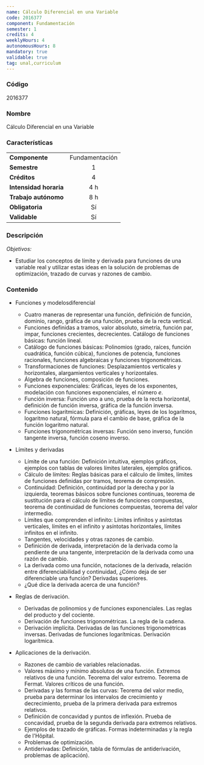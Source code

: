 ```yaml
---
name: Cálculo Diferencial en una Variable
code: 2016377
component: Fundamentación
semester: 1
credits: 4
weeklyHours: 4
autonomousHours: 8
mandatory: true
validable: true
tag: unal,curriculum
---
```


### Código
2016377

### Nombre
Cálculo Diferencial en una Variable

### Características

|                        |                |
| ---------------------- |:--------------:|
| **Componente**         | Fundamentación |
| **Semestre**           |       1        |
| **Créditos**           |       4        |
| **Intensidad horaria** |       4 h       |
| **Trabajo autónomo**   |       8 h       |
| **Obligatoria**        |       Sí       |
| **Validable**          |       Sí       |


### Descripción

*Objetivos:*
- Estudiar los conceptos de límite y derivada para funciones de una variable real y utilizar estas ideas en la solución de problemas de optimización, trazado de curvas y razones de cambio.
 
### Contenido

- Funciones y modelosdiferencial
	- Cuatro maneras de representar una función, definición de función, dominio, rango, gráfica de una función, prueba de la recta vertical.
	- Funciones definidas a tramos, valor absoluto, simetría, función par, impar, funciones crecientes, decrecientes. Catálogo de funciones básicas: función lineal.
	- Catálogo de funciones básicas: Polinomios (grado, raíces, función cuadrática, función cúbica), funciones de potencia, funciones racionales, funciones algebraicas y funciones trigonométricas.
	- Transformaciones de funciones: Desplazamientos verticales y horizontales, alargamientos verticales y horizontales.
	- Álgebra de funciones, composición de funciones.
	- Funciones exponenciales: Gráficas, leyes de los exponentes, modelación con funciones exponenciales, el número $e$.
	- Función inversa: Función uno a uno, prueba de la recta horizontal, definición de función inversa, gráfica de la función inversa.
	- Funciones logarítmicas: Definición, gráficas, leyes de los logaritmos, logaritmo natural, fórmula para el cambio de base, gráfica de la función logaritmo natural.
	- Funciones trigonométricas inversas: Función seno inverso, función tangente inversa, función coseno inverso.


- Límites y derivadas
	- Límite de una función: Definición intuitiva, ejemplos gráficos, ejemplos con tablas de valores límites laterales, ejemplos gráficos.
	- Cálculo de límites: Reglas básicas para el cálculo de límites, límites de funciones definidas por tramos, teorema de compresión.
	- Continuidad: Definición, continuidad por la derecha y por la izquierda, teoremas básicos sobre funciones continuas, teorema de sustitución para el cálculo de límites de funciones compuestas, teorema de continuidad de funciones compuestas, teorema del valor intermedio.
	- Límites que comprenden el infinito: Límites infinitos y asíntotas verticales, límites en el infinito y asíntotas horizontales, límites infinitos en el infinito.
	- Tangentes, velocidades y otras razones de cambio.
	- Definición de derivada, interpretación de la derivada como la pendiente de una tangente, interpretación de la derivada como una razón de cambio.
	- La derivada como una función, notaciones de la derivada, relación entre diferenciabilidad y continuidad, ¿Cómo deja de ser diferenciable una función? Derivadas superiores.
	- ¿Qué dice la derivada acerca de una función?


- Reglas de derivación.
	- Derivadas de polinomios y de funciones exponenciales. Las reglas del producto y del cociente.
	- Derivación de funciones trigonométricas. La regla de la cadena.
	- Derivación implícita. Derivadas de las funciones trigonométricas inversas. Derivadas de funciones logarítmicas. Derivación logarítmica.


- Aplicaciones de la derivación.
	- Razones de cambio de variables relacionadas.
	- Valores máximo y mínimo absolutos de una función. Extremos relativos de una función. Teorema del valor extremo. Teorema de Fermat. Valores críticos de una función.
	- Derivadas y las formas de las curvas: Teorema del valor medio, prueba para determinar los intervalos de crecimiento y decrecimiento, prueba de la primera derivada para extremos relativos.
	- Definición de concavidad y puntos de inflexión. Prueba de concavidad, prueba de la segunda derivada para extremos relativos.
	- Ejemplos de trazado de gráficas. Formas indeterminadas y la regla de l'Hôpital.
	- Problemas de optimización.
	- Antiderivadas: Definición, tabla de fórmulas de antiderivación, problemas de aplicación).
